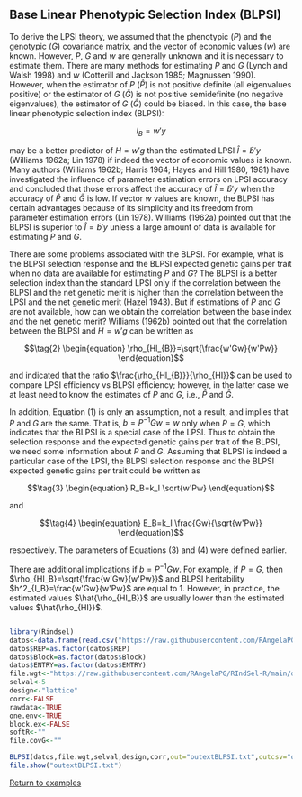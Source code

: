 ## Base Linear Phenotypic Selection Index (BLPSI)

To derive the LPSI theory, we assumed that the phenotypic ($P$) and the genotypic ($G$) covariance matrix, and the vector of economic values ($w$) are known. However, $P$, $G$ and $w$ are generally unknown and it is necessary to estimate them. There are many methods for estimating $P$ and $G$ (Lynch and Walsh 1998) and $w$ (Cotterill and Jackson 1985; Magnussen 1990). However, when the estimator of $P$ ($\hat{P}$) is not positive definite (all eigenvalues positive) or the estimator of $G$ ($\hat{G}$) is not positive semidefinite (no negative eigenvalues), the estimator of $G$ ($\hat{G}$) could be biased. In this case, the base linear phenotypic selection index (BLPSI):

```math
\tag{1}
\begin{equation}
I_{B}=w'y
\end{equation}
```

may be a better predictor of $H=w'g$ than the estimated LPSI $\hat{I}=\hat{b}'y$ (Williams 1962a; Lin 1978) if indeed the vector of economic values   is known. Many authors (Williams 1962b; Harris 1964; Hayes and Hill 1980, 1981) have investigated the influence of parameter estimation errors on LPSI accuracy and concluded that those errors affect the accuracy of $\hat{I}=\hat{b}'y$ when the accuracy of $\hat{P}$ and $\hat{G}$ is low. If vector $w$ values are known, the BLPSI has certain advantages because of its simplicity and its freedom from parameter estimation errors (Lin 1978). Williams (1962a) pointed out that the BLPSI is superior to $\hat{I}=\hat{b}'y$ unless a large amount of data is available for estimating $P$ and $G$.

There are some problems associated with the BLPSI. For example, what is the BLPSI selection response and the BLPSI expected genetic gains per trait when no data are available for estimating $P$ and $G$? The BLPSI is a better selection index than the standard LPSI only if the correlation between the BLPSI and the net genetic merit is higher than the correlation between the LPSI and the net genetic merit (Hazel 1943). But if estimations of $P$ and $G$ are not available, how can we obtain the correlation between the base index and the net genetic merit? Williams (1962b) pointed out that the correlation between the BLPSI and $H=w'g$ can be written as

```math
\tag{2}
\begin{equation}
\rho_{HI_{B}}=\sqrt{\frac{w'Gw}{w'Pw}}
\end{equation}
```
and indicated that the ratio $\frac{\rho_{HI_{B}}}{\rho_{HI}}$ can be used to compare LPSI efficiency vs BLPSI efficiency; however,  in the latter case we at least need to know the estimates of $P$ and $G$, i.e., $\hat{P}$ and $\hat{G}$.

In addition, Equation (1) is only an assumption, not a result, and implies that $P$ and $G$ are the same. That is, $b=P^{-1}Gw=w$ only when $P=G$, which indicates that the BLPSI is a special case of the LPSI. Thus to obtain the selection response and the expected genetic gains per trait of the BLPSI, we need some information about $P$ and $G$. Assuming that BLPSI is indeed a particular case of the LPSI, the BLPSI selection response and the BLPSI expected genetic gains per trait could be written as 

```math
\tag{3}
\begin{equation}
R_B=k_I \sqrt{w'Pw}
\end{equation}
```
and 
```math
\tag{4}
\begin{equation}
E_B=k_I \frac{Gw}{\sqrt{w'Pw}}
\end{equation}
```
respectively. The parameters of Equations (3) and (4) were defined earlier.

There are additional implications if $b=P^{-1}Gw$. For example, if $P=G$, then $\rho_{HI_B}=\sqrt{\frac{w'Gw}{w'Pw}}$ and BLPSI heritability $h^2_{I_B}=\frac{w'Gw}{w'Pw}$ are equal to 1. However, in practice, the estimated values $\hat{\rho_{HI_B}}$ are usually lower than the estimated values $\hat{\rho_{HI}}$.

```R

library(Rindsel)
datos<-data.frame(read.csv("https://raw.githubusercontent.com/RAngelaPG/RIndSel-R/main/data/C1_PSI_05_Phen.csv",header=T,na.strings=c(NA,".","-"))) #Raw data to analized.
datos$REP=as.factor(datos$REP)                                                                    #Transform variables to factor.
datos$Block=as.factor(datos$Block)                                                                #Transform variables to factor.
datos$ENTRY=as.factor(datos$ENTRY)                                                                #Transform variables to factor.
file.wgt<-"https://raw.githubusercontent.com/RAngelaPG/RIndSel-R/main/data/weights_C1_PSI.csv"    #name of the file where we write the economic weights and restrictions. 
selval<-5                                                                                         #Selection intensity.
design<-"lattice"                                                                                 #Experimental design.
corr<-FALSE                                                                                       #You can decide if you want to work with the correlation matrix instead of variance and covariance matrix.
rawdata<-TRUE                                                                                     #By default is TRUE when you are using design option "lattice" or "rcbd", use FALSE for design option "AdjMeans".
one.env<-TRUE                                                                                     #Use FALSE for multienvironment trials.
block.ex<-FALSE                                                                                   #Use FALSE always.
softR<-""                                                                                         #Use "" always.
file.covG<-""                                                                                     #When design is "AdjMeans" and rawdata is FALSE, write the location of your variance and covariance matrix csv file.

BLPSI(datos,file.wgt,selval,design,corr,out="outextBLPSI.txt",outcsv="outBLPSI.csv",rawdata,one.env,block.ex,softR,file.covG)
file.show("outextBLPSI.txt")
```

[Return to examples](https://github.com/RAngelaPG/RIndSel-R/blob/master/Readme.md)
